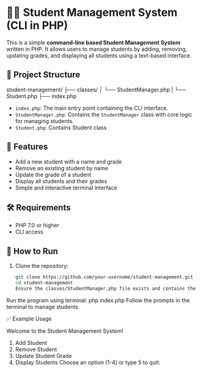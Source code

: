# 🧑‍🎓 Student Management System (CLI in PHP)

This is a simple **command-line based Student Management System** written in PHP. It allows users to manage students by adding, removing, updating grades, and displaying all students using a text-based interface.

## 📂 Project Structure

student-management/
├── classes/
│ └── StudentManager.php
| └── Student.php
├── index.php


- `index.php`: The main entry point containing the CLI interface.
- `StudentManager.php`: Contains the `StudentManager` class with core logic for managing students.
- `Student.php`: Contains Student class

## 🚀 Features

- Add a new student with a name and grade
- Remove an existing student by name
- Update the grade of a student
- Display all students and their grades
- Simple and interactive terminal interface

## 🛠 Requirements

- PHP 7.0 or higher
- CLI access

## 🧪 How to Run

1. Clone the repository:
   ```bash
   git clone https://github.com/your-username/student-management.git
   cd student-management
   Ensure the classes/StudentManager.php file exists and contains the StudentManager class.

Run the program using terminal:
php index.php
Follow the prompts in the terminal to manage students.

✅ Example Usage

Welcome to the Student Management System!
1. Add Student
2. Remove Student
3. Update Student Grade
4. Display Students
Choose an option (1-4) or type 5 to quit:



